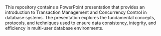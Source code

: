 This repository contains a PowerPoint presentation that provides an introduction to Transaction Management and Concurrency Control in database systems. The presentation explores the fundamental concepts, protocols, and techniques used to ensure data consistency, integrity, and efficiency in multi-user database environments.
